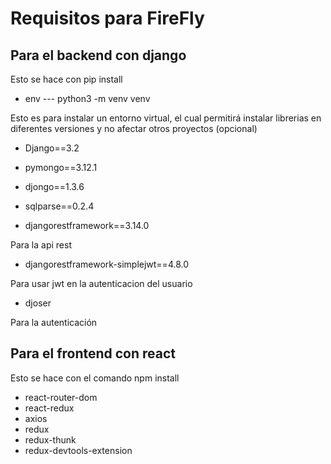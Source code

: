 # Requisitos para FireFly


## Para el backend con django

Esto se hace con pip install <CosaAInstalar>

* env --- python3 -m venv venv

Esto es para instalar un entorno virtual, el cual permitirá instalar librerias en diferentes versiones y no afectar otros proyectos (opcional)

* Django==3.2
* pymongo==3.12.1
* djongo==1.3.6
* sqlparse==0.2.4

* djangorestframework==3.14.0

Para la api rest

* djangorestframework-simplejwt==4.8.0

Para usar jwt en la autenticacion del usuario

* djoser

Para la autenticación


## Para el frontend con react

Esto se hace con el comando npm install <cosaAInstalar>

* react-router-dom
* react-redux
* axios
* redux
* redux-thunk
* redux-devtools-extension